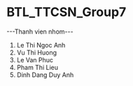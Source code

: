 # BTL_TTCSN_Group7
---Thanh vien nhom---  
1. Le Thi Ngoc Anh
2. Vu Thi Huong
3. Le Van Phuc
4. Pham Thi Lieu
5. Dinh Dang Duy Anh
